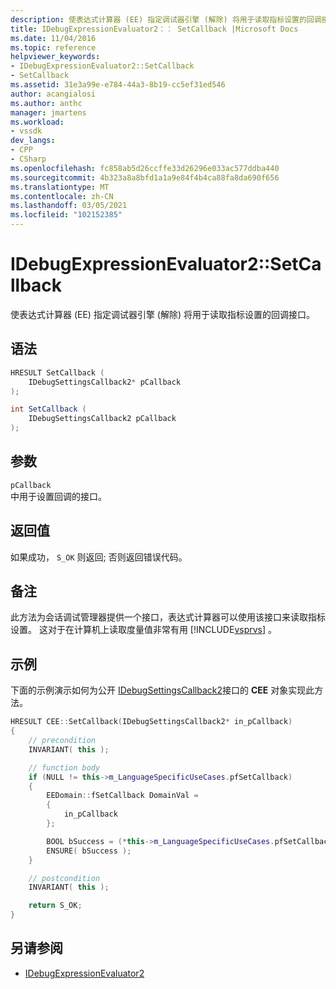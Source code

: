 ```yaml
---
description: 使表达式计算器 (EE) 指定调试器引擎 (解除) 将用于读取指标设置的回调接口。
title: IDebugExpressionEvaluator2：： SetCallback |Microsoft Docs
ms.date: 11/04/2016
ms.topic: reference
helpviewer_keywords:
- IDebugExpressionEvaluator2::SetCallback
- SetCallback
ms.assetid: 31e3a99e-e784-44a3-8b19-cc5ef31ed546
author: acangialosi
ms.author: anthc
manager: jmartens
ms.workload:
- vssdk
dev_langs:
- CPP
- CSharp
ms.openlocfilehash: fc858ab5d26ccffe33d26296e033ac577ddba440
ms.sourcegitcommit: 4b323a8a8bfd1a1a9e84f4b4ca88fa8da690f656
ms.translationtype: MT
ms.contentlocale: zh-CN
ms.lasthandoff: 03/05/2021
ms.locfileid: "102152385"
---
```

# <a name="idebugexpressionevaluator2setcallback"></a>IDebugExpressionEvaluator2::SetCallback
使表达式计算器 (EE) 指定调试器引擎 (解除) 将用于读取指标设置的回调接口。

## <a name="syntax"></a>语法

```cpp
HRESULT SetCallback (
    IDebugSettingsCallback2* pCallback
);
```

```csharp
int SetCallback (
    IDebugSettingsCallback2 pCallback
);
```

## <a name="parameters"></a>参数
`pCallback`\
中用于设置回调的接口。

## <a name="return-value"></a>返回值
如果成功， `S_OK` 则返回; 否则返回错误代码。

## <a name="remarks"></a>备注
此方法为会话调试管理器提供一个接口，表达式计算器可以使用该接口来读取指标设置。 这对于在计算机上读取度量值非常有用 [!INCLUDE[vsprvs](../../../code-quality/includes/vsprvs_md.md)] 。

## <a name="example"></a>示例
下面的示例演示如何为公开 [IDebugSettingsCallback2](../../../extensibility/debugger/reference/idebugsettingscallback2.md)接口的 **CEE** 对象实现此方法。

```cpp
HRESULT CEE::SetCallback(IDebugSettingsCallback2* in_pCallback)
{
    // precondition
    INVARIANT( this );

    // function body
    if (NULL != this->m_LanguageSpecificUseCases.pfSetCallback)
    {
        EEDomain::fSetCallback DomainVal =
        {
            in_pCallback
        };

        BOOL bSuccess = (*this->m_LanguageSpecificUseCases.pfSetCallback)(DomainVal);
        ENSURE( bSuccess );
    }

    // postcondition
    INVARIANT( this );

    return S_OK;
}
```

## <a name="see-also"></a>另请参阅
- [IDebugExpressionEvaluator2](../../../extensibility/debugger/reference/idebugexpressionevaluator2.md)
